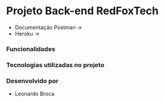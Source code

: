 # Projeto Back-end RedFoxTech

- Documentação Postman -> 
- Heroku -> 

### Funcionalidades


### Tecnologias utilizadas no projeto 


### Desenvolvido por
- Leonardo Broca
